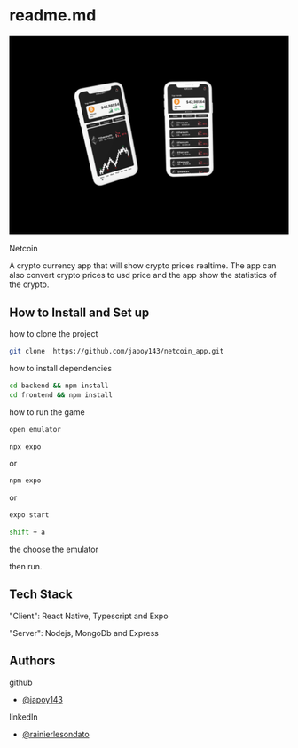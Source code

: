 
# readme.md
![NetcoinMockup](NetcoinMockup.png)

Netcoin

A crypto currency app that will show crypto prices realtime. The app can also convert crypto prices to usd price and the app show the statistics of the crypto.


## How to Install and Set up

how to clone the project

```bash
git clone  https://github.com/japoy143/netcoin_app.git
```

how to install dependencies
```bash
cd backend && npm install
cd frontend && npm install
```

how to run the game

```bash
open emulator
```

```bash
npx expo
```

or

```bash
npm expo
```

or 

```bash
expo start
```


```bash
shift + a 
```

the choose the emulator 

then run.

## Tech Stack

"Client": React Native, Typescript and Expo

"Server": Nodejs, MongoDb and Express


## Authors

github
- [@japoy143](https://github.com/japoy143)

linkedIn

- [@rainierlesondato](https://www.linkedin.com/in/rainierlesondato/)


